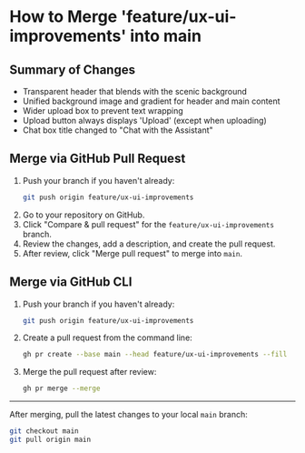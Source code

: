 # How to Merge 'feature/ux-ui-improvements' into main

## Summary of Changes
- Transparent header that blends with the scenic background
- Unified background image and gradient for header and main content
- Wider upload box to prevent text wrapping
- Upload button always displays 'Upload' (except when uploading)
- Chat box title changed to "Chat with the Assistant"

## Merge via GitHub Pull Request
1. Push your branch if you haven't already:
   ```bash
   git push origin feature/ux-ui-improvements
   ```
2. Go to your repository on GitHub.
3. Click "Compare & pull request" for the `feature/ux-ui-improvements` branch.
4. Review the changes, add a description, and create the pull request.
5. After review, click "Merge pull request" to merge into `main`.

## Merge via GitHub CLI
1. Push your branch if you haven't already:
   ```bash
   git push origin feature/ux-ui-improvements
   ```
2. Create a pull request from the command line:
   ```bash
   gh pr create --base main --head feature/ux-ui-improvements --fill
   ```
3. Merge the pull request after review:
   ```bash
   gh pr merge --merge
   ```

---
After merging, pull the latest changes to your local `main` branch:
```bash
git checkout main
git pull origin main
```
